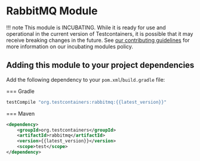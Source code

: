 # RabbitMQ Module

!!! note
    This module is INCUBATING. While it is ready for use and operational in the current version of Testcontainers, it is possible that it may receive breaking changes in the future. See [our contributing guidelines](/contributing/#incubating-modules) for more information on our incubating modules policy.

## Adding this module to your project dependencies

Add the following dependency to your `pom.xml`/`build.gradle` file:

=== Gradle
```groovy
testCompile "org.testcontainers:rabbitmq:{{latest_version}}"
```

=== Maven
```xml
<dependency>
    <groupId>org.testcontainers</groupId>
    <artifactId>rabbitmq</artifactId>
    <version>{{latest_version}}</version>
    <scope>test</scope>
</dependency>
```
